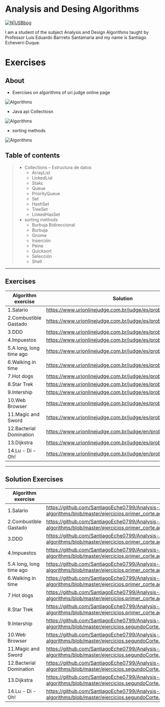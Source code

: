 # Analysis and Desing Algorithms

[![N|USBbog](https://pbs.twimg.com/profile_images/1161360904451231745/BS-PW5nG_400x400.jpg)](https://www.usbbog.edu.co/)



I am a student of the subject Analysis and Design Algorithms taught by Professor Luis Eduardo Barrreto Santamaria and my name is Santiago Echeverri Duque.

# Exercises 

## About

* Exercises on algorithms of uri judge online page

![Algorithms](https://pm1.narvii.com/7225/148367624ca9b3686aead125934a1ec24f04fa29r1-242-140v2_uhq.jpg)

* Java api Collectiosn

 ![Algorithms](https://inst.eecs.berkeley.edu/~cs61b/sp20/materials/lab/lab5/img/java-collection-hierarchy.png)
 
* sorting methods

![Algorithms](https://embed-ssl.wistia.com/deliveries/70d6f4e10e2badb5ef394f00c17ad2bc1c14f6e7.jpg)



## Table of contents


> * Collections – Estructura de datos
>   * ArrayList
>   * LinkedList
>   * Stakc
>   * Queue
>   * PriorityQueue
>   * Set
>   * HashSet
>   * TreeSet
>   * LinkedHasSet
> * sorting methods
>   *	Burbuja Bidireccional
>   *	Burbuja
>   *	Gnome
>   * Inserción
>   *	Peine
>   *    Quicksort
>   *    Selección
>   *	Shell

___

## Exercises

|Algorithm exercise|Solution|
|------------------|--------|
|1.Salario|<https://www.urionlinejudge.com.br/judge/es/problems/view/1008>|
|2.Combustible Gastado|<https://www.urionlinejudge.com.br/judge/es/problems/view/1017> |
|3.DDD|<https://www.urionlinejudge.com.br/judge/es/problems/view/1050>|
|4.Impuestos|<https://www.urionlinejudge.com.br/judge/es/problems/view/1051>|
|5.A long, long time ago|<https://www.urionlinejudge.com.br/judge/es/problems/view/1962>|
|6.Walking in time|<https://www.urionlinejudge.com.br/judge/es/problems/view/2235>|
|7.Hot dogs|<https://www.urionlinejudge.com.br/judge/es/problems/view/2234>|
|8.Star Trek|<https://www.urionlinejudge.com.br/judge/es/problems/view/1973>|
|9.Intership|<https://www.urionlinejudge.com.br/judge/es/problems/view/2533>|
|10.Web Browser|<https://www.urionlinejudge.com.br/judge/es/problems/view/2635>|
|11.Magic and Sword|<https://www.urionlinejudge.com.br/judge/es/problems/view/2632>|
|12.Bacterial Domination|<https://www.urionlinejudge.com.br/judge/en/problems/view/2687>|
|13.Dijkstra|<https://www.urionlinejudge.com.br/judge/es/problems/view/2653>|
|14.Lu - Di - Oh!|<https://www.urionlinejudge.com.br/judge/en/problems/view/2542>|

___

## Solution Exercises

|Algorithm exercise|Solution|
|------------------|--------|
|1.Salario|<https://github.com/SantiagoEche0799/Analysis-and-desing-of-algorithms/blob/master/ejercicios.primer_corte.ada.usbbog/src/ejercicio1/Ejercicio_Salario.java>|
|2.Combustible Gastado|<https://github.com/SantiagoEche0799/Analysis-and-desing-of-algorithms/blob/master/ejercicios.primer_corte.ada.usbbog/src/ejercicio2/Ejercicio_CombustibleGastado.java> |
|3.DDD|<https://github.com/SantiagoEche0799/Analysis-and-desing-of-algorithms/blob/master/ejercicios.primer_corte.ada.usbbog/src/ejercicio3/Ejercicio_DDD.java>|
|4.Impuestos|<https://github.com/SantiagoEche0799/Analysis-and-desing-of-algorithms/blob/master/ejercicios.primer_corte.ada.usbbog/src/ejercicio4/Ejercicio_Impuestos.java>|
|5.A long, long time ago|<https://github.com/SantiagoEche0799/Analysis-and-desing-of-algorithms/blob/master/ejercicios.primer_corte.ada.usbbog/src/ejercicio4/Ejercicio_Impuestos.java>|
|6.Walking in time|<https://github.com/SantiagoEche0799/Analysis-and-desing-of-algorithms/blob/master/ejercicios.primer_corte.ada.usbbog/src/ejercicio6/Walking_in_Time.java>|
|7.Hot dogs|<https://github.com/SantiagoEche0799/Analysis-and-desing-of-algorithms/blob/master/ejercicios.primer_corte.ada.usbbog/src/ejercicio7/Hot_Dogs.java>|
|8.Star Trek|<https://github.com/SantiagoEche0799/Analysis-and-desing-of-algorithms/blob/master/ejercicios.primer_corte.ada.usbbog/src/ejercicio8/Star_Trek.java>|
|9.Intership|<https://github.com/SantiagoEche0799/Analysis-and-desing-of-algorithms/blob/master/ejercicios.segundoCorte.ada.usbbog/src/ejercicio1/Internship.java>|
|10.Web Browser|<https://github.com/SantiagoEche0799/Analysis-and-desing-of-algorithms/blob/master/ejercicios.segundoCorte.ada.usbbog/src/ejercicio2/Web_Browser.java>|
|11.Magic and Sword|<https://github.com/SantiagoEche0799/Analysis-and-desing-of-algorithms/blob/master/ejercicios.segundoCorte.ada.usbbog/src/ejercicio3/Magic_and_Sword.java>|
|12.Bacterial Domination|<https://github.com/SantiagoEche0799/Analysis-and-desing-of-algorithms/blob/master/ejercicios.segundoCorte.ada.usbbog/src/ejercicio4/Dominacion_Bacteriana_v3.java>|
|13.Dijkstra|<https://github.com/SantiagoEche0799/Analysis-and-desing-of-algorithms/blob/master/ejercicios.segundoCorte.ada.usbbog/src/ejercicio5/Dijkstra.java>|
|14.Lu - Di - Oh!|<https://github.com/SantiagoEche0799/Analysis-and-desing-of-algorithms/blob/master/ejercicios.segundoCorte.ada.usbbog/src/ejercicio6/Iu_Di_Oh_v2.java>|



